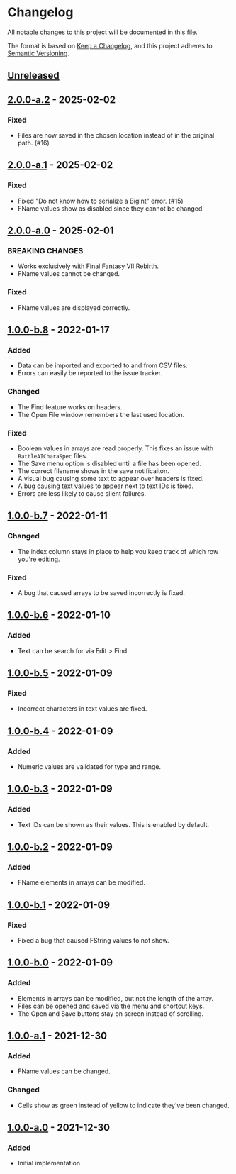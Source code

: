 # Changelog

All notable changes to this project will be documented in this file.

The format is based on [Keep a Changelog](https://keepachangelog.com/en/1.0.0/),
and this project adheres to
[Semantic Versioning](https://semver.org/spec/v2.0.0.html).

## [Unreleased]

## [2.0.0-a.2] - 2025-02-02

### Fixed

- Files are now saved in the chosen location instead of in the original path.
  (#16)

## [2.0.0-a.1] - 2025-02-02

### Fixed

- Fixed "Do not know how to serialize a BigInt" error. (#15)
- FName values show as disabled since they cannot be changed.

## [2.0.0-a.0] - 2025-02-01

### BREAKING CHANGES

- Works exclusively with Final Fantasy VII Rebirth.
- FName values cannot be changed.

### Fixed

- FName values are displayed correctly.

## [1.0.0-b.8] - 2022-01-17

### Added

- Data can be imported and exported to and from CSV files.
- Errors can easily be reported to the issue tracker.

### Changed

- The Find feature works on headers.
- The Open File window remembers the last used location.

### Fixed

- Boolean values in arrays are read properly. This fixes an issue with
  `BattleAICharaSpec` files.
- The Save menu option is disabled until a file has been opened.
- The correct filename shows in the save notificaiton.
- A visual bug causing some text to appear over headers is fixed.
- A bug causing text values to appear next to text IDs is fixed.
- Errors are less likely to cause silent failures.

## [1.0.0-b.7] - 2022-01-11

### Changed

- The index column stays in place to help you keep track of which row you're
  editing.

### Fixed

- A bug that caused arrays to be saved incorrectly is fixed.

## [1.0.0-b.6] - 2022-01-10

### Added

- Text can be search for via Edit > Find.

## [1.0.0-b.5] - 2022-01-09

### Fixed

- Incorrect characters in text values are fixed.

## [1.0.0-b.4] - 2022-01-09

### Added

- Numeric values are validated for type and range.

## [1.0.0-b.3] - 2022-01-09

### Added

- Text IDs can be shown as their values. This is enabled by default.

## [1.0.0-b.2] - 2022-01-09

### Added

- FName elements in arrays can be modified.

## [1.0.0-b.1] - 2022-01-09

### Fixed

- Fixed a bug that caused FString values to not show.

## [1.0.0-b.0] - 2022-01-09

### Added

- Elements in arrays can be modified, but not the length of the array.
- Files can be opened and saved via the menu and shortcut keys.
- The Open and Save buttons stay on screen instead of scrolling.

## [1.0.0-a.1] - 2021-12-30

### Added

- FName values can be changed.

### Changed

- Cells show as green instead of yellow to indicate they've been changed.

## [1.0.0-a.0] - 2021-12-30

### Added

- Initial implementation

[unreleased]: https://github.com/jordanbtucker/ff7r-data-editor/commits/main/
[2.0.0-a.2]:
  https://github.com/jordanbtucker/ff7r-data-editor/releases/tag/v2.0.0-a.2
[2.0.0-a.1]:
  https://github.com/jordanbtucker/ff7r-data-editor/releases/tag/v2.0.0-a.1
[2.0.0-a.0]:
  https://github.com/jordanbtucker/ff7r-data-editor/releases/tag/v2.0.0-a.0
[1.0.0-b.8]:
  https://github.com/jordanbtucker/ff7r-data-editor/releases/tag/v1.0.0-b.8
[1.0.0-b.7]:
  https://github.com/jordanbtucker/ff7r-data-editor/releases/tag/v1.0.0-b.7
[1.0.0-b.6]:
  https://github.com/jordanbtucker/ff7r-data-editor/releases/tag/v1.0.0-b.6
[1.0.0-b.5]:
  https://github.com/jordanbtucker/ff7r-data-editor/releases/tag/v1.0.0-b.5
[1.0.0-b.4]:
  https://github.com/jordanbtucker/ff7r-data-editor/releases/tag/v1.0.0-b.4
[1.0.0-b.3]:
  https://github.com/jordanbtucker/ff7r-data-editor/releases/tag/v1.0.0-b.3
[1.0.0-b.2]:
  https://github.com/jordanbtucker/ff7r-data-editor/releases/tag/v1.0.0-b.2
[1.0.0-b.1]:
  https://github.com/jordanbtucker/ff7r-data-editor/releases/tag/v1.0.0-b.1
[1.0.0-b.0]:
  https://github.com/jordanbtucker/ff7r-data-editor/releases/tag/v1.0.0-b.0
[1.0.0-a.1]:
  https://github.com/jordanbtucker/ff7r-data-editor/releases/tag/v1.0.0-a.1
[1.0.0-a.0]:
  https://github.com/jordanbtucker/ff7r-data-editor/releases/tag/v1.0.0-a.0
